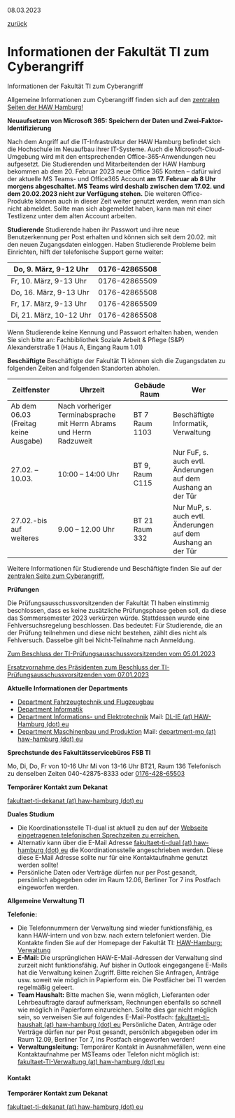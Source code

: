 08.03.2023

[zurück](javascript:history.back();)

Informationen der Fakultät TI zum Cyberangriff
==========

Informationen der Fakultät TI zum Cyberangriff

Allgemeine Informationen zum Cyberangriff finden sich auf den [zentralen Seiten der HAW Hamburg!](https://www.haw-hamburg.de/cyberangriff/)

**Neuaufsetzen von Microsoft 365: Speichern der Daten und Zwei-Faktor-Identifizierung**

Nach dem Angriff auf die IT-Infrastruktur der HAW Hamburg befindet sich die Hochschule im Neuaufbau ihrer IT-Systeme. Auch die Microsoft-Cloud-Umgebung wird mit den entsprechenden Office-365-Anwendungen neu aufgesetzt. Die Studierenden und Mitarbeitenden der HAW Hamburg bekommen ab dem 20. Februar 2023 neue Office 365 Konten – dafür wird der aktuelle MS Teams- und Office365 Account **am 17. Februar ab 8 Uhr morgens abgeschaltet. MS Teams wird deshalb zwischen dem 17.02. und dem 20.02.2023 nicht zur Verfügung stehen.** Die weiteren Office-Produkte können auch in dieser Zeit weiter genutzt werden, wenn man sich nicht abmeldet. Sollte man sich abgemeldet haben, kann man mit einer Testlizenz unter dem alten Account arbeiten.

**Studierende**
 Studierende haben ihr Passwort und ihre neue Benutzerkennung per Post erhalten und können sich seit dem 20.02. mit den neuen Zugangsdaten einloggen. Haben Studierende Probleme beim Einrichten, hilft der telefonische Support gerne weiter:

| Do, 9. März, 9-12 Uhr |0176-42865508|
|-----------------------|-------------|
|Fr, 10. März, 9-13 Uhr |0176-42865509|
|Do, 16. März, 9-13 Uhr |0176-42865508|
|Fr, 17. März, 9-13 Uhr |0176-42865509|
|Di, 21. März, 10-12 Uhr|0176-42865508|

Wenn Studierende keine Kennung und Passwort erhalten haben, wenden Sie sich bitte an:
 Fachbibliothek Soziale Arbeit & Pflege (S&P)
 Alexanderstraße 1 (Haus A, Eingang Raum 1.01)

**Beschäftigte**
 Beschäftigte der Fakultät TI können sich die Zugangsdaten zu folgenden Zeiten and folgenden Standorten abholen.

|              **Zeitfenster**              |                            **Uhrzeit**                             |**Gebäude  <br/> Raum**|                          **Wer**                           |
|-------------------------------------------|--------------------------------------------------------------------|-----------------------|------------------------------------------------------------|
|Ab dem 06.03  <br/> (Freitag keine Ausgabe)|Nach vorheriger Terminabsprache mit Herrn Abrams und Herrn Radzuweit| BT 7  <br/> Raum 1103 |         Beschäftigte Informatik,  <br/> Verwaltung         |
|              27.02. – 10.03.              |                         10:00 – 14:00 Uhr                          |    BT 9, Raum C115    |Nur FuF, s. auch evtl. Änderungen auf dem Aushang an der Tür|
|          27.02.-bis auf weiteres          |                          9.00 – 12.00 Uhr                          | BT 21  <br/> Raum 332 |Nur MuP, s. auch evtl. Änderungen auf dem Aushang an der Tür|

 Weitere Informationen für Studierende und Beschäftigte finden Sie auf der [zentralen Seite zum Cyberangriff.](/cyberangriff/)

**Prüfungen**

Die Prüfungsausschussvorsitzenden der Fakultät TI haben einstimmig beschlossen, dass es keine zusätzliche Prüfungsphase geben soll, da diese das Sommersemester 2023 verkürzen würde. Stattdessen wurde eine Fehlversuchsregelung beschlossen. Das bedeutet: Für Studierende, die an der Prüfung teilnehmen und diese nicht bestehen, zählt dies nicht als Fehlversuch. Dasselbe gilt bei Nicht-Teilnahme nach Anmeldung.

[Zum Beschluss der TI-Prüfungsausschussvorsitzenden vom 05.01.2023](/fileadmin/PK/BeschlussDerPAVsTIvom5.1.2023.pdf)

[Ersatzvornahme des Präsidenten zum Beschluss der TI-Prüfungsausschussvorsitzenden vom 07.01.2023](/fileadmin/TI/Bilder/Fakult%C3%A4t/News/Stellungnahme_des_Pr%C3%A4sidenten.pdf)

**Aktuelle Informationen der Departments**

* [Department Fahrzeugtechnik und Flugzeugbau](/hochschule/technik-und-informatik/departments/fahrzeugtechnik-und-flugzeugbau/)
* [Department Informatik](https://www.haw-hamburg.de/detail/news/news/show/informationen-aus-dem-department-informatik-zum-angriff-auf-die-it/)
* [Department Informations- und Elektrotechnik](https://www.haw-hamburg.de/detail/news/news/show/zum-angriff-auf-die-it-infrastruktur-1/)
   Mail: [DL-IE (at) HAW-Hamburg (dot) eu](#)
* [Department Maschinenbau und Produktion](https://padlet.com/departmentmp/info)
   Mail: [department-mp (at) haw-hamburg (dot) eu](#)

**Sprechstunde des Fakultätsservicebüros FSB TI**

Mo, Di, Do, Fr von 10-16 Uhr
 Mi von 13-16 Uhr
 BT21, Raum 136
 Telefonisch zu denselben Zeiten
 040-42875-8333 oder
[0176-428-65503](tel:017642865503)

**Temporärer Kontakt zum Dekanat**

[fakultaet-ti-dekanat (at) haw-hamburg (dot) eu](#)

**Duales Studium**

* Die Koordinationsstelle TI-dual ist aktuell zu den auf der [Webseite eingetragenen telefonischen Sprechzeiten zu erreichen.](/ti-dual/#c19383)
* Alternativ kann über die E-Mail Adresse [fakultaet-ti-dual (at) haw-hamburg (dot) eu](#) die Koordinationsstelle angeschrieben werden. Diese diese E-Mail Adresse sollte nur für eine Kontaktaufnahme genutzt werden sollte!
* Persönliche Daten oder Verträge dürfen nur per Post gesandt, persönlich abgegeben oder im Raum 12.06, Berliner Tor 7 ins Postfach eingeworfen werden.

**Allgemeine Verwaltung TI**

**Telefonie:**

* Die Telefonnummern der Verwaltung sind wieder funktionsfähig, es kann HAW-intern und von bzw. nach extern telefoniert werden. Die Kontakte finden Sie auf der Homepage der Fakultät TI: [HAW-Hamburg: Verwaltung](https://www.haw-hamburg.de/hochschule/technik-und-informatik/unsere-fakultaet/verwaltung/)
* **E-Mail:**
   Die ursprünglichen HAW-E-Mail-Adressen der Verwaltung sind zurzeit nicht funktionsfähig. Auf bisher in Outlook eingegangene E-Mails hat die Verwaltung keinen Zugriff.
   Bitte reichen Sie Anfragen, Anträge usw. soweit wie möglich in Papierform ein. Die Postfächer bei TI werden regelmäßig geleert.
* **Team Haushalt:**
   Bitte machen Sie, wenn möglich, Lieferanten oder Lehrbeauftragte darauf aufmerksam, Rechnungen ebenfalls so schnell wie möglich in Papierform einzureichen. Sollte dies gar nicht möglich sein, so verweisen Sie auf folgendes E-Mail-Postfach:
  [fakultaet-ti-haushalt (at) haw-hamburg (dot) eu](#)
   Persönliche Daten, Anträge oder Verträge dürfen nur per Post gesandt, persönlich abgegeben oder im Raum 12.09, Berliner Tor 7, ins Postfach eingeworfen werden!
* **Verwaltungsleitung:**
   Temporärer Kontakt in Ausnahmefällen, wenn eine Kontaktaufnahme per MSTeams oder Telefon nicht möglich ist: [fakultaet-TI-Verwaltung (at) haw-hamburg (dot) eu](#)

####  Kontakt  ####

**Temporärer Kontakt zum Dekanat**

[fakultaet-ti-dekanat (at) haw-hamburg (dot) eu](#)

[](https://twitter.com/HAW_Hamburg)[](https://www.facebook.com/HAW.Hamburg)[](https://www.instagram.com/HAWHamburg)[](https://www.youtube.com/user/HAWHamburg)
